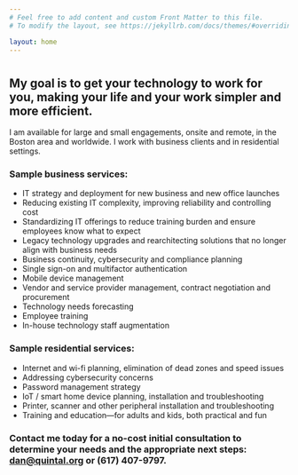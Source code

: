 ```yaml
---
# Feel free to add content and custom Front Matter to this file.
# To modify the layout, see https://jekyllrb.com/docs/themes/#overriding-theme-defaults

layout: home
---
```


#

## My goal is to get your technology to work for you, making your life and your work simpler and more efficient.

I am available for large and small engagements, onsite and remote, in the Boston area and worldwide. I work with business clients and in residential settings.

### Sample business services:

- IT strategy and deployment for new business and new office launches
- Reducing existing IT complexity, improving reliability and controlling cost
- Standardizing IT offerings to reduce training burden and ensure employees know what to expect
- Legacy technology upgrades and rearchitecting solutions that no longer align with business needs
- Business continuity, cybersecurity and compliance planning
- Single sign-on and multifactor authentication
- Mobile device management
- Vendor and service provider management, contract negotiation and procurement
- Technology needs forecasting
- Employee training
- In-house technology staff augmentation

### Sample residential services:

- Internet and wi-fi planning, elimination of dead zones and speed issues
- Addressing cybersecurity concerns
- Password management strategy
- IoT / smart home device planning, installation and troubleshooting
- Printer, scanner and other peripheral installation and troubleshooting
- Training and education—for adults and kids, both practical and fun

### Contact me today for a no-cost initial consultation to determine your needs and the appropriate next steps: dan@quintal.org or (617) 407-9797.
